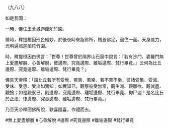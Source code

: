 （九八八）

如是我聞：

一時，佛住王舍城迦蘭陀竹園。

爾時，釋提桓因形色絕妙，於後夜時來詣佛所，稽首佛足，退住一面。天身威力，光明遍照迦蘭陀竹園。

時，釋提桓因白佛言：「世尊！世尊曾於隔界山石窟中說言：『若有沙門、婆羅門無上愛盡解脫、心善解脫，彼邊際、究竟邊際、離垢邊際、梵行畢竟。』云何為比丘邊際、究竟邊際、離垢邊際、梵行畢竟？」

佛告天帝釋：「謂比丘若所有受覺，若苦、若樂、若不苦不樂，彼諸受集、受滅、受味、受患、受出如實知；如實知已，觀察彼受無常，觀生滅、觀離欲、觀滅盡、觀捨；如是觀察已，則邊際，究竟邊際、離垢邊際、梵行畢竟。拘尸迦！是名比丘於正法、律邊際、究竟邊際、離垢邊際、梵行畢竟。」

乃至天帝釋聞佛所說，歡喜隨喜，作禮而去。






#無上愛盡解脫
#心善解脫
#邊際
#究竟邊際
#離垢邊際
#梵行畢竟
